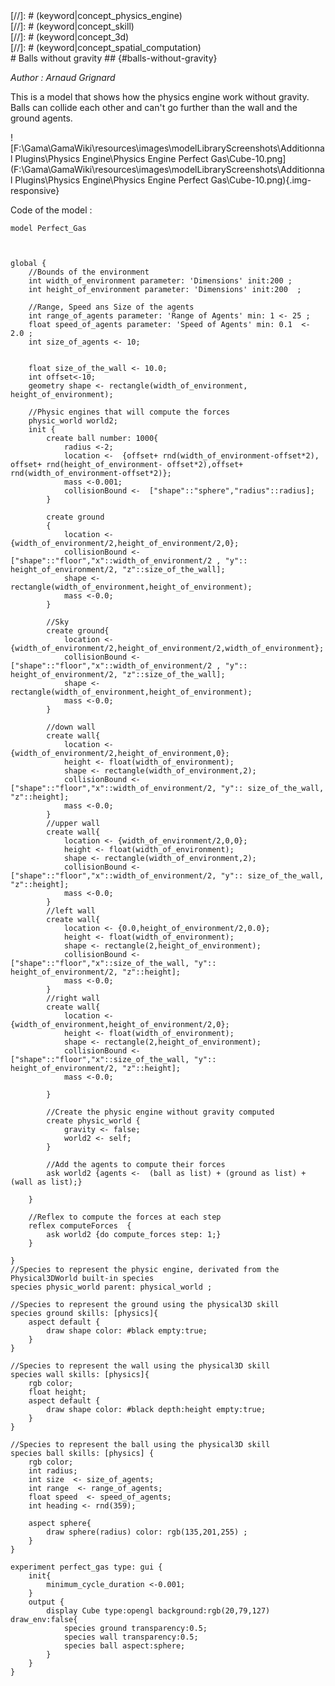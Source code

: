 [//]: # (keyword|skill_physics)
<div class='gama-keyword-style' id ='123_0_1162_skill-physics'></div>
[//]: # (keyword|concept_physics_engine)
<div class='gama-keyword-style' id ='123_1_1605_concept-physics-engine'></div>
[//]: # (keyword|concept_skill)
<div class='gama-keyword-style' id ='123_2_101_concept-skill'></div>
[//]: # (keyword|concept_3d)
<div class='gama-keyword-style' id ='123_3_1_concept-3d'></div>
[//]: # (keyword|concept_spatial_computation)
<div class='gama-keyword-style' id ='123_4_103_concept-spatial-computation'></div>
# Balls without gravity ## {#balls-without-gravity}


_Author : Arnaud Grignard_

This is a model that shows how the physics engine work without gravity. Balls can collide each other and can't go further than the wall and the ground agents.


![F:\Gama\GamaWiki\resources\images\modelLibraryScreenshots\Additionnal Plugins\Physics Engine\Physics Engine Perfect Gas\Cube-10.png](F:\Gama\GamaWiki\resources\images\modelLibraryScreenshots\Additionnal Plugins\Physics Engine\Physics Engine Perfect Gas\Cube-10.png){.img-responsive}

Code of the model : 

```
model Perfect_Gas

 
 
global {
	//Bounds of the environment
	int width_of_environment parameter: 'Dimensions' init:200 ; 
	int height_of_environment parameter: 'Dimensions' init:200  ; 
	
	//Range, Speed ans Size of the agents
	int range_of_agents parameter: 'Range of Agents' min: 1 <- 25 ;
	float speed_of_agents parameter: 'Speed of Agents' min: 0.1  <- 2.0 ; 
	int size_of_agents <- 10;
	
	
	float size_of_the_wall <- 10.0;
	int offset<-10;
	geometry shape <- rectangle(width_of_environment, height_of_environment);

	//Physic engines that will compute the forces
	physic_world world2;
	init {
		create ball number: 1000{
			radius <-2;
			location <-  {offset+ rnd(width_of_environment-offset*2), offset+ rnd(height_of_environment- offset*2),offset+ rnd(width_of_environment-offset*2)};
			mass <-0.001;
			collisionBound <-  ["shape"::"sphere","radius"::radius];
		}
		
		create ground 
		{   
			location <- {width_of_environment/2,height_of_environment/2,0};
			collisionBound <-  ["shape"::"floor","x"::width_of_environment/2 , "y":: height_of_environment/2, "z"::size_of_the_wall];
			shape <- rectangle(width_of_environment,height_of_environment);
			mass <-0.0;
		}
		
		//Sky
		create ground{
			location <- {width_of_environment/2,height_of_environment/2,width_of_environment};
			collisionBound <-  ["shape"::"floor","x"::width_of_environment/2 , "y":: height_of_environment/2, "z"::size_of_the_wall];
			shape <- rectangle(width_of_environment,height_of_environment);
			mass <-0.0;
		}

		//down wall
		create wall{
			location <- {width_of_environment/2,height_of_environment,0};
			height <- float(width_of_environment);
			shape <- rectangle(width_of_environment,2);
			collisionBound <-  ["shape"::"floor","x"::width_of_environment/2, "y":: size_of_the_wall, "z"::height];
			mass <-0.0;
		}
		//upper wall
		create wall{
			location <- {width_of_environment/2,0,0};
			height <- float(width_of_environment);
			shape <- rectangle(width_of_environment,2);
			collisionBound <-  ["shape"::"floor","x"::width_of_environment/2, "y":: size_of_the_wall, "z"::height];
			mass <-0.0;
		}
		//left wall
		create wall{
			location <- {0.0,height_of_environment/2,0.0};
			height <- float(width_of_environment);
			shape <- rectangle(2,height_of_environment);
			collisionBound <-  ["shape"::"floor","x"::size_of_the_wall, "y":: height_of_environment/2, "z"::height];
			mass <-0.0;			
		}
		//right wall
		create wall{
			location <- {width_of_environment,height_of_environment/2,0};
			height <- float(width_of_environment);
			shape <- rectangle(2,height_of_environment);
			collisionBound <-  ["shape"::"floor","x"::size_of_the_wall, "y":: height_of_environment/2, "z"::height];
			mass <-0.0;
			
		}
		
		//Create the physic engine without gravity computed
		create physic_world {
			gravity <- false;
			world2 <- self;
		}
		
		//Add the agents to compute their forces
		ask world2 {agents <-  (ball as list) + (ground as list) + (wall as list);}
		
	}
	
	//Reflex to compute the forces at each step
	reflex computeForces  {
		ask world2 {do compute_forces step: 1;}
	} 
			
} 
//Species to represent the physic engine, derivated from the Physical3DWorld built-in species
species physic_world parent: physical_world ;
 
//Species to represent the ground using the physical3D skill
species ground skills: [physics]{
	aspect default {
		draw shape color: #black empty:true;
	}
}

//Species to represent the wall using the physical3D skill
species wall skills: [physics]{
	rgb color;
	float height;
    aspect default {
		draw shape color: #black depth:height empty:true;
	}
}
 	
//Species to represent the ball using the physical3D skill
species ball skills: [physics] {  
	rgb color;
	int radius;
	int size  <- size_of_agents;
	int range  <- range_of_agents; 
	float speed  <- speed_of_agents;  
	int heading <- rnd(359);

	aspect sphere{
		draw sphere(radius) color: rgb(135,201,255) ;
	}	
}

experiment perfect_gas type: gui {
	init{
		minimum_cycle_duration <-0.001;
	}
	output {
		display Cube type:opengl background:rgb(20,79,127) draw_env:false{
			species ground transparency:0.5;
			species wall transparency:0.5;
	    	species ball aspect:sphere;			
		}
	}
}

```